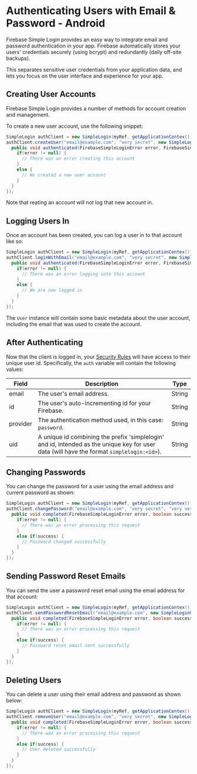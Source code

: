 # Authenticating Users with Email & Password - Android

Firebase Simple Login provides an easy way to integrate email and password authentication in your app. Firebase automatically stores your users' credentials securely (using bcrypt) and redundantly (daily off-site backups).

This separates sensitive user credentials from your application data, and lets you focus on the user interface and experience for your app.


## Creating User Accounts

Firebase Simple Login provides a number of methods for account creation and management.

To create a new user account, use the following snippet:

```java
SimpleLogin authClient = new SimpleLogin(myRef, getApplicationContex());
authClient.createUser("email@example.com", "very secret", new SimpleLoginAuthenticatedHandler() {
  public void authenticated(FirebaseSimpleLoginError error, FirebaseSimpleLoginUser user) {
    if(error != null) {
      // There was an error creating this account
    }
    else {
      // We created a new user account
    }
  }
});
```

Note that reating an account will not log that new account in.


## Logging Users In

Once an account has been created, you can log a user in to that account like so:

```java
SimpleLogin authClient = new SimpleLogin(myRef, getApplicationContex());
authClient.loginWithEmail("email@example.com", "very secret", new SimpleLoginAuthenticatedHandler() {
  public void authenticated(FirebaseSimpleLoginError error, FirebaseSimpleLoginUser user) {
    if(error != null) {
      // There was an error logging into this account
    }
    else {
      // We are now logged in
    }
  }
});
```

The `User` instance will contain some basic metadata about the user account, including the email that was used to create the account.


## After Authenticating

Now that the client is logged in, your [Security Rules](https://www.firebase.com/docs/android/guide/securing-data.html) will have access to their unique user id. Specifically, the `auth` variable will contain the following values:

| Field | Description | Type |
| --- | --- | --- |
| email | The user's email address. | String |
| id | The user's auto-incrementing id for your Firebase. | String |
| provider | The authentication method used, in this case: `password`. | String |
| uid | A unique id combining the prefix 'simplelogin' and id, intended as the unique key for user data (will have the format `simplelogin:<id>`). | String |


## Changing Passwords

You can change the password for a user using the email address and current password as shown:

```java
SimpleLogin authClient = new SimpleLogin(myRef, getApplicationContex());
authClient.changePassword("email@example.com", "very secret", "very very secret", new SimpleLoginCompletionHandler() {
  public void completed(FirebaseSimpleLoginError error, boolean success) {
    if(error != null) {
      // There was an error processing this request
    }
    else if(success) {
      // Password changed successfully
    }
  }
});
```


## Sending Password Reset Emails

You can send the user a password reset email using the email address for that account:

```java
SimpleLogin authClient = new SimpleLogin(myRef, getApplicationContex());
authClient.sendPasswordResetEmail("email@example.com", new SimpleLoginCompletionHandler() {
  public void completed(FirebaseSimpleLoginError error, boolean success) {
    if(error != null) {
      // There was an error processing this request
    }
    else if(success) {
      // Password reset email sent successfully
    }
  }
});
```


## Deleting Users

You can delete a user using their email address and password as shown below:

```java
SimpleLogin authClient = new SimpleLogin(myRef, getApplicationContex());
authClient.removeUser("email@example.com", "very secret", new SimpleLoginCompletionHandler() {
  public void completed(FirebaseSimpleLoginError error, boolean success) {
    if(error != null) {
      // There was an error processing this request
    }
    else if(success) {
      // User deleted successfully
    }
  }
});
```
